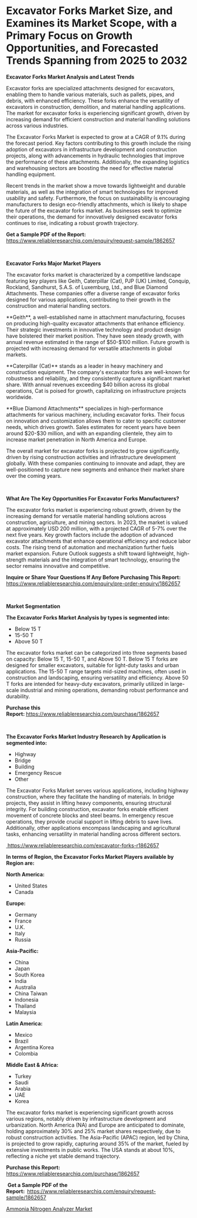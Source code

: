<p><h1>Excavator Forks Market Size, and Examines its Market Scope, with a Primary Focus on Growth Opportunities, and Forecasted Trends Spanning from 2025 to 2032</h1></p><p><strong>Excavator Forks Market Analysis and Latest Trends</strong></p>
<p><p>Excavator forks are specialized attachments designed for excavators, enabling them to handle various materials, such as pallets, pipes, and debris, with enhanced efficiency. These forks enhance the versatility of excavators in construction, demolition, and material handling applications. The market for excavator forks is experiencing significant growth, driven by increasing demand for efficient construction and material handling solutions across various industries.</p><p>The Excavator Forks Market is expected to grow at a CAGR of 9.1% during the forecast period. Key factors contributing to this growth include the rising adoption of excavators in infrastructure development and construction projects, along with advancements in hydraulic technologies that improve the performance of these attachments. Additionally, the expanding logistics and warehousing sectors are boosting the need for effective material handling equipment.</p><p>Recent trends in the market show a move towards lightweight and durable materials, as well as the integration of smart technologies for improved usability and safety. Furthermore, the focus on sustainability is encouraging manufacturers to design eco-friendly attachments, which is likely to shape the future of the excavator forks market. As businesses seek to optimize their operations, the demand for innovatively designed excavator forks continues to rise, indicating a robust growth trajectory.</p></p>
<p><strong>Get a Sample PDF of the Report:&nbsp;</strong> <a href="https://www.reliableresearchiq.com/enquiry/request-sample/1862657?utm_campaign=2325&utm_medium=2&utm_source=Github&utm_content=ia&utm_term=08042025&utm_id=excavator-forks">https://www.reliableresearchiq.com/enquiry/request-sample/1862657</a></p>
<p>&nbsp;</p>
<p><strong>Excavator Forks Major Market Players</strong></p>
<p><p>The excavator forks market is characterized by a competitive landscape featuring key players like Geith, Caterpillar (Cat), PJP (UK) Limited, Conquip, Rockland, Sandhurst, S.A.S. of Luxemburg, Ltd., and Blue Diamond Attachments. These companies offer a diverse range of excavator forks designed for various applications, contributing to their growth in the construction and material handling sectors.</p><p>**Geith**, a well-established name in attachment manufacturing, focuses on producing high-quality excavator attachments that enhance efficiency. Their strategic investments in innovative technology and product design have bolstered their market position. They have seen steady growth, with annual revenue estimated in the range of $50-$100 million. Future growth is projected with increasing demand for versatile attachments in global markets.</p><p>**Caterpillar (Cat)** stands as a leader in heavy machinery and construction equipment. The company's excavator forks are well-known for robustness and reliability, and they consistently capture a significant market share. With annual revenues exceeding $40 billion across its global operations, Cat is poised for growth, capitalizing on infrastructure projects worldwide.</p><p>**Blue Diamond Attachments** specializes in high-performance attachments for various machinery, including excavator forks. Their focus on innovation and customization allows them to cater to specific customer needs, which drives growth. Sales estimates for recent years have been around $20-$30 million, and with an expanding clientele, they aim to increase market penetration in North America and Europe.</p><p>The overall market for excavator forks is projected to grow significantly, driven by rising construction activities and infrastructure development globally. With these companies continuing to innovate and adapt, they are well-positioned to capture new segments and enhance their market share over the coming years.</p></p>
<p>&nbsp;</p>
<p><strong>What Are The Key Opportunities For Excavator Forks Manufacturers?</strong></p>
<p><p>The excavator forks market is experiencing robust growth, driven by the increasing demand for versatile material handling solutions across construction, agriculture, and mining sectors. In 2023, the market is valued at approximately USD 200 million, with a projected CAGR of 5-7% over the next five years. Key growth factors include the adoption of advanced excavator attachments that enhance operational efficiency and reduce labor costs. The rising trend of automation and mechanization further fuels market expansion. Future Outlook suggests a shift toward lightweight, high-strength materials and the integration of smart technology, ensuring the sector remains innovative and competitive.</p></p>
<p><strong>Inquire or Share Your Questions If Any Before Purchasing This Report:</strong> <a href="https://www.reliableresearchiq.com/enquiry/pre-order-enquiry/1862657?utm_campaign=2325&utm_medium=2&utm_source=Github&utm_content=ia&utm_term=08042025&utm_id=excavator-forks">https://www.reliableresearchiq.com/enquiry/pre-order-enquiry/1862657</a></p>
<p>&nbsp;</p>
<p><strong>Market Segmentation</strong></p>
<p><strong>The Excavator Forks Market Analysis by types is segmented into:</strong></p>
<p><ul><li>Below 15 T</li><li>15-50 T</li><li>Above 50 T</li></ul></p>
<p><p>The excavator forks market can be categorized into three segments based on capacity: Below 15 T, 15-50 T, and Above 50 T. Below 15 T forks are designed for smaller excavators, suitable for light-duty tasks and urban applications. The 15-50 T range targets mid-sized machines, often used in construction and landscaping, ensuring versatility and efficiency. Above 50 T forks are intended for heavy-duty excavators, primarily utilized in large-scale industrial and mining operations, demanding robust performance and durability.</p></p>
<p><strong>Purchase this Report:&nbsp;</strong><a href="https://www.reliableresearchiq.com/purchase/1862657?utm_campaign=2325&utm_medium=2&utm_source=Github&utm_content=ia&utm_term=08042025&utm_id=excavator-forks">https://www.reliableresearchiq.com/purchase/1862657</a></p>
<p>&nbsp;</p>
<p><strong>The Excavator Forks Market Industry Research by Application is segmented into:</strong></p>
<p><ul><li>Highway</li><li>Bridge</li><li>Building</li><li>Emergency Rescue</li><li>Other</li></ul></p>
<p><p>The Excavator Forks Market serves various applications, including highway construction, where they facilitate the handling of materials. In bridge projects, they assist in lifting heavy components, ensuring structural integrity. For building construction, excavator forks enable efficient movement of concrete blocks and steel beams. In emergency rescue operations, they provide crucial support in lifting debris to save lives. Additionally, other applications encompass landscaping and agricultural tasks, enhancing versatility in material handling across different sectors.</p></p>
<p><a href="https://www.reliableresearchiq.com/excavator-forks-r1862657?utm_campaign=2325&utm_medium=2&utm_source=Github&utm_content=ia&utm_term=08042025&utm_id=excavator-forks">&nbsp;https://www.reliableresearchiq.com/excavator-forks-r1862657</a></p>
<p><strong>In terms of Region, the Excavator Forks Market Players available by Region are:</strong></p>
<p>
    <p> <strong> North America: </strong>
        <ul>
            <li>United States</li>
            <li>Canada</li>
        </ul>
        </p> 
    <p> <strong> Europe: </strong>
        <ul>
            <li>Germany</li>
            <li>France</li>
            <li>U.K.</li>
            <li>Italy</li>
            <li>Russia</li>
        </ul>
        </p> 
    <p> <strong> Asia-Pacific: </strong>
        <ul>
            <li>China</li>
            <li>Japan</li>
            <li>South Korea</li>
            <li>India</li>
            <li>Australia</li>
            <li>China Taiwan</li>
            <li>Indonesia</li>
            <li>Thailand</li>
            <li>Malaysia</li>
        </ul>
        </p> 
    <p> <strong> Latin America: </strong>
        <ul>
            <li>Mexico</li>
            <li>Brazil</li>
            <li>Argentina Korea</li>
            <li>Colombia</li>
        </ul>
        </p> 
    <p> <strong> Middle East & Africa: </strong>
        <ul>
            <li>Turkey</li>
            <li>Saudi</li>
            <li>Arabia</li>
            <li>UAE</li>
            <li>Korea</li>
        </ul>
    </p>
    </p>
<p><p>The excavator forks market is experiencing significant growth across various regions, notably driven by infrastructure development and urbanization. North America (NA) and Europe are anticipated to dominate, holding approximately 30% and 25% market shares respectively, due to robust construction activities. The Asia-Pacific (APAC) region, led by China, is projected to grow rapidly, capturing around 35% of the market, fueled by extensive investments in public works. The USA stands at about 10%, reflecting a niche yet stable demand trajectory.</p></p>
<p><strong>Purchase this Report: </strong><a href="https://www.reliableresearchiq.com/purchase/1862657?utm_campaign=2325&utm_medium=2&utm_source=Github&utm_content=ia&utm_term=08042025&utm_id=excavator-forks">https://www.reliableresearchiq.com/purchase/1862657</a></p>
<p>&nbsp;<strong>Get a Sample PDF of the Report:&nbsp;&nbsp;</strong><a href="https://www.reliableresearchiq.com/enquiry/request-sample/1862657?utm_campaign=2325&utm_medium=2&utm_source=Github&utm_content=ia&utm_term=08042025&utm_id=excavator-forks">https://www.reliableresearchiq.com/enquiry/request-sample/1862657</a></p>
<p><strong></strong></p>
<p><p><a href="https://github.com/NarcisoFerry/Market-Research-Report-List-2/blob/main/ammonia-nitrogen-analyzer-market.md?utm_campaign=2325&utm_medium=2&utm_source=Github&utm_content=ia&utm_term=08042025&utm_id=excavator-forks">Ammonia Nitrogen Analyzer Market</a></p></p>